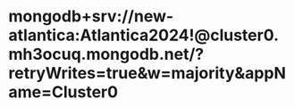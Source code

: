 # mongodb+srv://new-atlantica:Atlantica2024!@cluster0.mh3ocuq.mongodb.net/?retryWrites=true&w=majority&appName=Cluster0